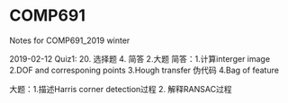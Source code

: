 # COMP691
Notes for COMP691_2019 winter 

2019-02-12
Quiz1:
20. 选择题
4. 简答
2.大题
简答：1.计算interger image 2.DOF and corresponing points 3.Hough transfer 伪代码 4.Bag of feature

大题：1.描述Harris corner detection过程 2. 解释RANSAC过程
